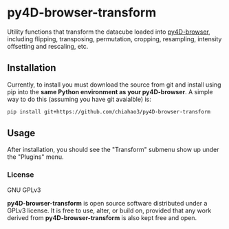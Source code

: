 
# py4D-browser-transform

Utility functions that transform the datacube loaded into [py4D-browser](https://github.com/sezelt/py4D-browser), including flipping, transposing, permutation, cropping, resampling, intensity offsetting and rescaling, etc.

## Installation 
Currently, to install you must download the source from git and install using pip into the **same Python environment as your py4D-browser**. A simple way to do this (assuming you have git avaialble) is:
```bash
pip install git+https://github.com/chiahao3/py4D-browser-transform
```

## Usage
After installation, you should see the "Transform" submenu show up under the "Plugins" menu.

### License

GNU GPLv3

**py4D-browser-transform** is open source software distributed under a GPLv3 license.
It is free to use, alter, or build on, provided that any work derived from **py4D-browser-transform** is also kept free and open.
